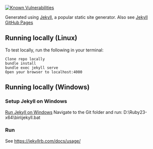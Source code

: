 [![Known Vulnerabilities](https://snyk.io/test/github/viper25/resume/badge.svg?targetFile=Gemfile.lock)](https://snyk.io/test/github/viper25/resume?targetFile=Gemfile.lock)

Generated using  [Jekyll](https://github.com/jekyll/jekyll), a popular static site generator. Also see [Jekyll GitHub Pages](https://help.github.com/articles/using-jekyll-as-a-static-site-generator-with-github-pages/ "Jekyll & GitHub Pages") 

## Running locally (Linux)
To test locally, run the following in your terminal:

    Clone repo locally
    bundle install
    bundle exec jekyll serve
    Open your browser to localhost:4000

## Running locally (Windows)

### Setup Jekyll on Windows
[Run Jekyll on Windows](http://jekyll-windows.juthilo.com/ "Run Jekyll on Windows") 
Navigate to the Git folder and run:
D:\Ruby23-x64\bin\jekyll.bat 

### Run
See https://jekyllrb.com/docs/usage/


